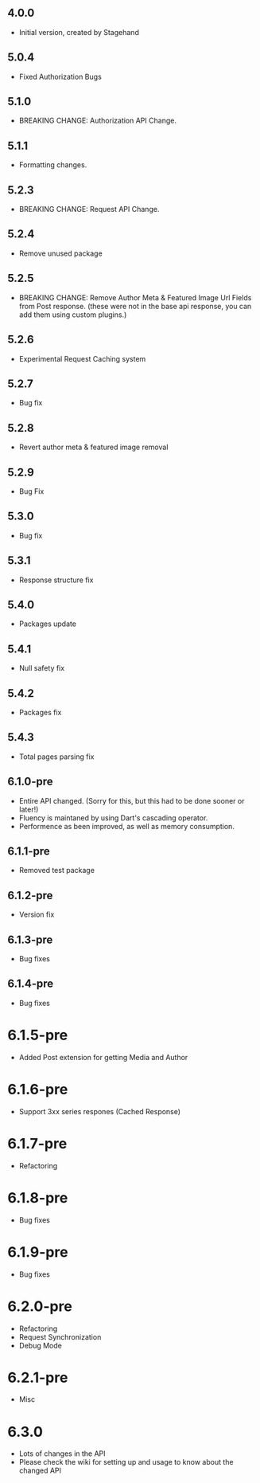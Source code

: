 ## 4.0.0

- Initial version, created by Stagehand

## 5.0.4

- Fixed Authorization Bugs

## 5.1.0

- BREAKING CHANGE: Authorization API Change.

## 5.1.1

- Formatting changes.

## 5.2.3

- BREAKING CHANGE: Request API Change.

## 5.2.4

- Remove unused package

## 5.2.5

- BREAKING CHANGE: Remove Author Meta & Featured Image Url Fields from Post response. (these were not in the base api response, you can add them using custom plugins.)

## 5.2.6

- Experimental Request Caching system

## 5.2.7

- Bug fix

## 5.2.8

- Revert author meta & featured image removal

## 5.2.9

- Bug Fix

## 5.3.0

- Bug fix

## 5.3.1

- Response structure fix

## 5.4.0

- Packages update

## 5.4.1

- Null safety fix

## 5.4.2

- Packages fix

## 5.4.3

- Total pages parsing fix

## 6.1.0-pre

- Entire API changed. (Sorry for this, but this had to be done sooner or later!)
- Fluency is maintaned by using Dart's cascading operator.
- Performence as been improved, as well as memory consumption.

## 6.1.1-pre

- Removed test package

## 6.1.2-pre

- Version fix

## 6.1.3-pre

- Bug fixes

## 6.1.4-pre

- Bug fixes

# 6.1.5-pre

- Added Post extension for getting Media and Author

# 6.1.6-pre

- Support 3xx series respones (Cached Response)

# 6.1.7-pre

- Refactoring

# 6.1.8-pre

- Bug fixes

# 6.1.9-pre

- Bug fixes


# 6.2.0-pre

- Refactoring
- Request Synchronization
- Debug Mode

# 6.2.1-pre

- Misc

# 6.3.0

- Lots of changes in the API
- Please check the wiki for setting up and usage to know about the changed API